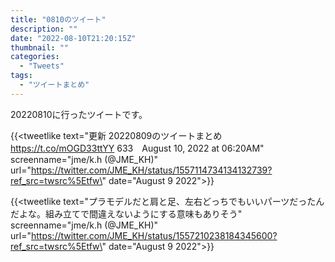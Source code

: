 ```yaml
---
title: "0810のツイート"
description: ""
date: "2022-08-10T21:20:15Z"
thumbnail: ""
categories:
  - "Tweets"
tags:
  - "ツイートまとめ"
---
```

20220810に行ったツイートです。
<!--more-->
{{<tweetlike text=\"更新 20220809のツイートまとめ https://t.co/mOGD33ttYY 633　August 10, 2022 at 06:20AM\" screenname=\"jme/k.h (@JME_KH)\" url=\"https://twitter.com/JME_KH/status/1557114734134132739?ref_src=twsrc%5Etfw\" date=\"August 9 2022\">}}

{{<tweetlike text=\"プラモデルだと肩と足、左右どっちでもいいパーツだったんだよな。組み立てで間違えないようにする意味もありそう\" screenname=\"jme/k.h (@JME_KH)\" url=\"https://twitter.com/JME_KH/status/1557210238184345600?ref_src=twsrc%5Etfw\" date=\"August 9 2022\">}}

